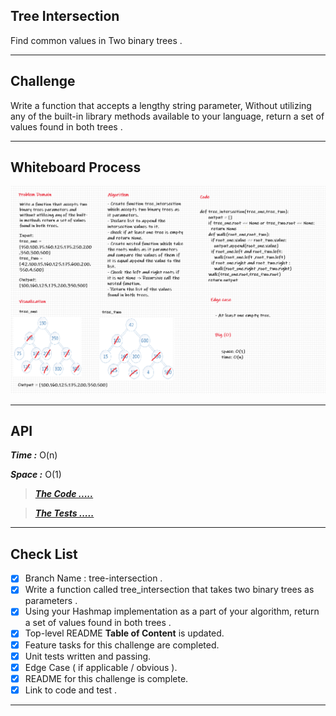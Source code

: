 ## Tree Intersection

Find common values in Two binary trees .

---
## Challenge

Write a function that accepts a lengthy string parameter, Without utilizing any of the built-in library methods available to your language, return a set of values found in both trees .

---
## Whiteboard Process

![Tree Intersection](./assest/challenge32.png)

---
## API

***Time :*** O(n)

***Space :*** O(1)


> ***[The Code .....](/python/code_challenges/tree_intersection/tree_intersection/tree_intersection.py)***

> ***[The Tests .....](/python/code_challenges/tree_intersection/tests/test_tree_intersection.py)***
---
## Check List

- [x] Branch Name : tree-intersection .
- [x] Write a function called tree_intersection that takes two binary trees as parameters .
- [x] Using your Hashmap implementation as a part of your algorithm, return a set of values found in both trees .
- [x] Top-level README **Table of Content** is updated.
- [x] Feature tasks for this challenge are completed.
- [x] Unit tests written and passing.
- [x] Edge Case ( if applicable / obvious ).
- [x] README for this challenge is complete.
- [x] Link to code and test .

---
